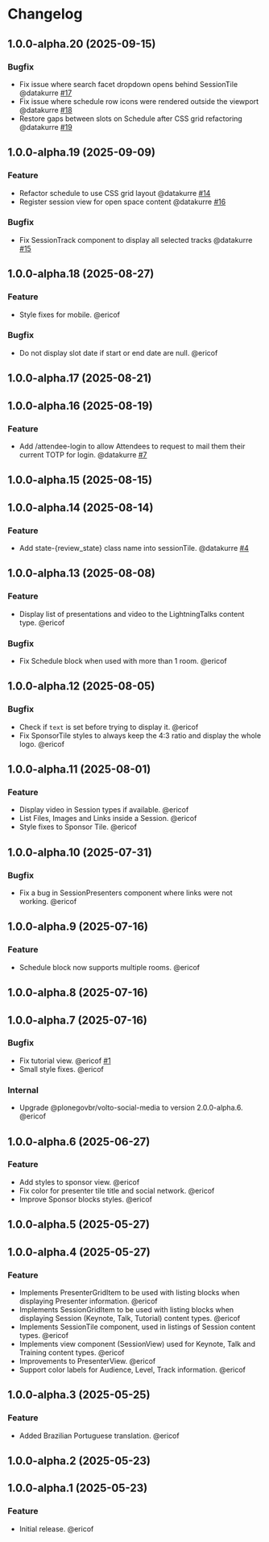 # Changelog

<!-- You should *NOT* be adding new change log entries to this file.
     You should create a file in the news directory instead.
     For helpful instructions, please see:
     https://6.docs.plone.org/contributing/index.html#contributing-change-log-label
-->

<!-- towncrier release notes start -->

## 1.0.0-alpha.20 (2025-09-15)

### Bugfix

- Fix issue where search facet dropdown opens behind SessionTile @datakurre [#17](https://github.com/collective/tech-event/issue/17)
- Fix issue where schedule row icons were rendered outside the viewport @datakurre [#18](https://github.com/collective/tech-event/issue/18)
- Restore gaps between slots on Schedule after CSS grid refactoring @datakurre [#19](https://github.com/collective/tech-event/issue/19)

## 1.0.0-alpha.19 (2025-09-09)

### Feature

- Refactor schedule to use CSS grid layout @datakurre [#14](https://github.com/collective/tech-event/issue/14)
- Register session view for open space content @datakurre [#16](https://github.com/collective/tech-event/issue/16)

### Bugfix

- Fix SessionTrack component to display all selected tracks @datakurre [#15](https://github.com/collective/tech-event/issue/15)

## 1.0.0-alpha.18 (2025-08-27)

### Feature

- Style fixes for mobile. @ericof 

### Bugfix

- Do not display slot date if start or end date are null. @ericof 

## 1.0.0-alpha.17 (2025-08-21)

## 1.0.0-alpha.16 (2025-08-19)

### Feature

- Add /attendee-login to allow Attendees to request to mail them their current TOTP for login. @datakurre [#7](https://github.com/collective/tech-event/issue/7)

## 1.0.0-alpha.15 (2025-08-15)

## 1.0.0-alpha.14 (2025-08-14)

### Feature

- Add state-{review_state} class name into sessionTile. @datakurre [#4](https://github.com/collective/tech-event/issue/4)

## 1.0.0-alpha.13 (2025-08-08)

### Feature

- Display list of presentations and video to the LightningTalks content type. @ericof 

### Bugfix

- Fix Schedule block when used with more than 1 room. @ericof 

## 1.0.0-alpha.12 (2025-08-05)

### Bugfix

- Check if `text` is set before trying to display it. @ericof 
- Fix SponsorTile styles to always keep the 4:3 ratio and display the whole logo. @ericof 

## 1.0.0-alpha.11 (2025-08-01)

### Feature

- Display video in Session types if available. @ericof 
- List Files, Images and Links inside a Session. @ericof 
- Style fixes to Sponsor Tile. @ericof 

## 1.0.0-alpha.10 (2025-07-31)

### Bugfix

- Fix a bug in SessionPresenters component where links were not working. @ericof 

## 1.0.0-alpha.9 (2025-07-16)

### Feature

- Schedule block now supports multiple rooms. @ericof 

## 1.0.0-alpha.8 (2025-07-16)

## 1.0.0-alpha.7 (2025-07-16)

### Bugfix

- Fix tutorial view. @ericof [#1](https://github.com/collective/tech-event/issue/1)
- Small style fixes. @ericof 

### Internal

- Upgrade @plonegovbr/volto-social-media to version 2.0.0-alpha.6. @ericof 

## 1.0.0-alpha.6 (2025-06-27)

### Feature

- Add styles to sponsor view. @ericof 
- Fix color for presenter tile title and social network. @ericof 
- Improve Sponsor blocks styles. @ericof 

## 1.0.0-alpha.5 (2025-05-27)

## 1.0.0-alpha.4 (2025-05-27)

### Feature

- Implements PresenterGridItem to be used with listing blocks when displaying Presenter information. @ericof 
- Implements SessionGridItem to be used with listing blocks when displaying Session (Keynote, Talk, Tutorial) content types. @ericof 
- Implements SessionTile component, used in listings of Session content types. @ericof 
- Implements view component (SessionView) used for Keynote, Talk and Training content types. @ericof 
- Improvements to PresenterView. @ericof 
- Support color labels for Audience, Level, Track information. @ericof 

## 1.0.0-alpha.3 (2025-05-25)

### Feature

- Added Brazilian Portuguese translation. @ericof 

## 1.0.0-alpha.2 (2025-05-23)

## 1.0.0-alpha.1 (2025-05-23)

### Feature

- Initial release. @ericof
